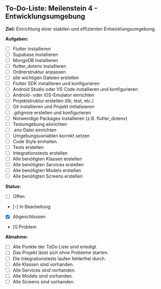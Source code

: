 ## To-Do-Liste: Meilenstein 4 - Entwicklungsumgebung

**Ziel:** Einrichtung einer stabilen und effizienten Entwicklungsumgebung.


**Aufgaben:**

- [ ] Flutter installieren
- [ ] Supabase installieren
- [ ] MongoDB installieren
- [ ] flutter_dotenv installieren
- [ ] Ordnerstruktur anpassen
- [ ] alle wichtigen Dateien erstellen
- [ ] Flutter SDK installieren und konfigurieren
- [ ] Android Studio oder VS Code installieren und konfigurieren
- [ ] Android- oder iOS-Emulator einrichten
- [ ] Projektstruktur erstellen (lib, test, etc.)
- [ ] Git installieren und Projekt initialisieren
- [ ] .gitignore erstellen und konfigurieren
- [ ] Notwendige Packages installieren (z.B. flutter_dotenv)
- [ ] Testumgebung einrichten
- [ ] .env Datei einrichten
- [ ] Umgebungsvariablen korrekt setzen
- [ ] Code Style einhalten
- [ ] Tests erstellen
- [ ] Integrationstests erstellen
- [ ] Alle benötigten Klassen erstellen
- [ ] Alle benötigten Services erstellen
- [ ] Alle benötigten Models erstellen
- [ ] Alle benötigten Screens erstellen

**Status:**

-   [ ] Offen
-   [-] In Bearbeitung
-   [x] Abgeschlossen
-   [!] Problem

**Abnahme:**

- [ ] Alle Punkte der ToDo Liste sind erledigt.
- [ ] Das Projekt lässt sich ohne Probleme starten.
- [ ] Die Integrationstests laufen fehlerfrei durch.
- [ ] Alle Klassen sind vorhanden.
- [ ] Alle Services sind vorhanden.
- [ ] Alle Models sind vorhanden.
- [ ] Alle Screens sind vorhanden.